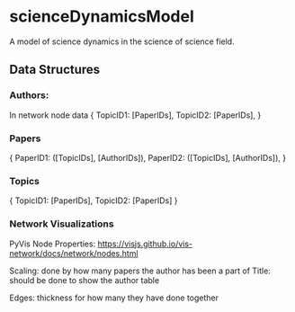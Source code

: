 # scienceDynamicsModel
A model of science dynamics in the science of science field.

## Data Structures

### Authors:
In network node data
{
    TopicID1: [PaperIDs],
    TopicID2: [PaperIDs],
}

### Papers
{
    PaperID1: ([TopicIDs], [AuthorIDs]),
    PaperID2: ([TopicIDs], [AuthorIDs]),
}

### Topics
{
    TopicID1: [PaperIDs],
    TopicID2: [PaperIDs]
}


### Network Visualizations


PyVis Node Properties: https://visjs.github.io/vis-network/docs/network/nodes.html 

Scaling: done by how many papers the author has been a part of
Title: should be done to show the author table
    
Edges: thickness for how many they have done together